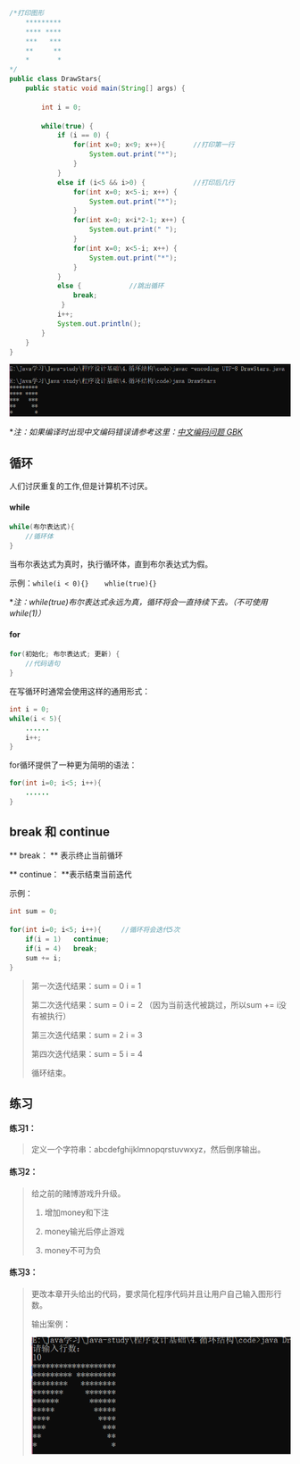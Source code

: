 ```java
/*打印图形
	*********
	**** ****
	***   ***
	**     **
	*       *
*/
public class DrawStars{
	public static void main(String[] args) {
        
		int i = 0;

		while(true) {
			if (i == 0) {
				for(int x=0; x<9; x++){       //打印第一行
					System.out.print("*");
				}
			}
			else if (i<5 && i>0) {			  //打印后几行
				for(int x=0; x<5-i; x++) {
					System.out.print("*");
				}
				for(int x=0; x<i*2-1; x++) {
					System.out.print(" ");
				}
				for(int x=0; x<5-i; x++) {
					System.out.print("*");
				}
			}
			else {			  //跳出循环
				break;
			 }
			i++;
			System.out.println();
		}
	}
}
```

![cmd](./images/cmd.png)

**注：如果编译时出现中文编码错误请参考这里：[中文编码问题 GBK](https://jingyan.baidu.com/article/0f5fb099f170566d8334eabf.html)*

## 循环

人们讨厌重复的工作,但是计算机不讨厌。

#### while

```java
while(布尔表达式){
    //循环体
}
```

当布尔表达式为真时，执行循环体，直到布尔表达式为假。

示例：`while(i < 0){}    whlie(true){}`

**注：while(true)布尔表达式永远为真，循环将会一直持续下去。（不可使用 while(1)）*

#### for

```java
for(初始化; 布尔表达式; 更新) {
    //代码语句
}
```

在写循环时通常会使用这样的通用形式：

```java
int i = 0;
while(i < 5){
    ......
    i++;
}
```

for循环提供了一种更为简明的语法：

```java
for(int i=0; i<5; i++){
    ......
}
```

## break 和 continue

** break： **	  表示终止当前循环

** continue： **表示结束当前迭代

示例：

```java
int sum = 0;

for(int i=0; i<5; i++){     //循环将会迭代5次
    if(i = 1)	continue;	
    if(i = 4)	break;
    sum += i;
}
```

> 第一次迭代结果：sum = 0	i = 1
>
> 第二次迭代结果：sum = 0	i = 2      （因为当前迭代被跳过，所以sum += i没有被执行）
>
> 第三次迭代结果：sum = 2	i = 3
>
> 第四次迭代结果：sum = 5	i = 4
>
> 循环结束。

## 练习

#### 练习1：

> 定义一个字符串：abcdefghijklmnopqrstuvwxyz，然后倒序输出。

#### 练习2：

> 给之前的赌博游戏升升级。
>
> 1. 增加money和下注
>
> 2. money输光后停止游戏
> 3. money不可为负

#### 练习3：

> 更改本章开头给出的代码，要求简化程序代码并且让用户自己输入图形行数。
>
> 输出案例：
>
> ![](./images/shuchuanli.png)